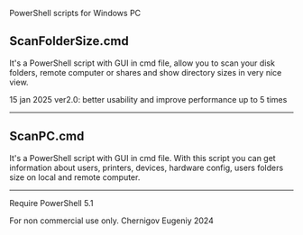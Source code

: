 
PowerShell scripts for Windows PC

ScanFolderSize.cmd 
----------------------------------------------------------------------------------------------------------
It's a PowerShell script with GUI in cmd file, allow you to scan your disk folders, 
remote computer or shares and show directory sizes in very nice view.

15 jan 2025 ver2.0: better usability and improve performance up to 5 times

----------------------------------------------------------------------------------------------------------



ScanPC.cmd 
----------------------------------------------------------------------------------------------------------
It's a PowerShell script with GUI in cmd file. With this script you can get information about
users, printers, devices, hardware config, users folders size on local and remote computer.


----------------------------------------------------------------------------------------------------------

Require PowerShell 5.1

For non commercial use only. 
Chernigov Eugeniy 2024
